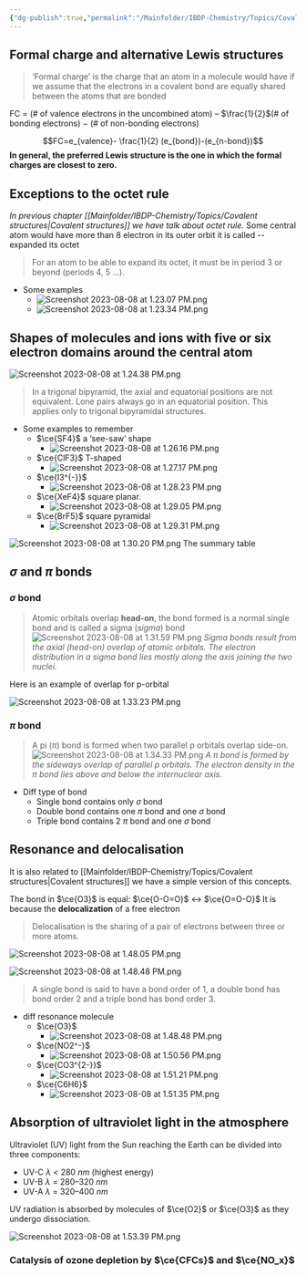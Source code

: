 ```yaml
---
{"dg-publish":true,"permalink":"/Mainfolder/IBDP-Chemistry/Topics/Covalent bonding and electron domains and molecular geometries(HL)/"}
---
```


## Formal charge and alternative Lewis structures

>‘Formal charge’ is the charge that an atom in a molecule would have if we assume that the electrons in a covalent bond are equally shared between the atoms that are bonded

FC = (# of valence electrons in the uncombined atom) – $\frac{1}{2}$(# of bonding electrons) − (# of non-bonding electrons)

$$FC=e_{valence}- \frac{1}{2} (e_{bond})-(e_{n-bond})$$
**In general, the preferred Lewis structure is the one in which the formal charges are closest to zero.**

## Exceptions to the octet rule
*In previous chapter [[Mainfolder/IBDP-Chemistry/Topics/Covalent structures\|Covalent structures]] we have talk about octet rule.*
Some central atom would have more than 8 electron in its outer orbit it is called -- expanded its octet

>For an atom to be able to expand its octet, it must be in period 3 or beyond (periods 4, 5 …).


- Some examples
	- ![Screenshot 2023-08-08 at 1.23.07 PM.png](/img/user/%E9%99%84%E4%BB%B6/Screenshot%202023-08-08%20at%201.23.07%20PM.png)
	- ![Screenshot 2023-08-08 at 1.23.34 PM.png](/img/user/%E9%99%84%E4%BB%B6/Screenshot%202023-08-08%20at%201.23.34%20PM.png)


## Shapes of molecules and ions with five or six electron domains around the central atom
![Screenshot 2023-08-08 at 1.24.38 PM.png](/img/user/%E9%99%84%E4%BB%B6/Screenshot%202023-08-08%20at%201.24.38%20PM.png)

>In a trigonal bipyramid, the axial and equatorial positions are not equivalent. Lone pairs always go in an equatorial position. This applies only to trigonal bipyramidal structures.


- Some examples to remember
	- $\ce{SF4}$  a ‘see-saw’ shape
		- ![Screenshot 2023-08-08 at 1.26.16 PM.png](/img/user/%E9%99%84%E4%BB%B6/Screenshot%202023-08-08%20at%201.26.16%20PM.png)
	- $\ce{ClF3}$  T-shaped
		- ![Screenshot 2023-08-08 at 1.27.17 PM.png](/img/user/%E9%99%84%E4%BB%B6/Screenshot%202023-08-08%20at%201.27.17%20PM.png)
	- $\ce{I3^{-}}$  
		- ![Screenshot 2023-08-08 at 1.28.23 PM.png](/img/user/%E9%99%84%E4%BB%B6/Screenshot%202023-08-08%20at%201.28.23%20PM.png)
	- $\ce{XeF4}$  square planar.
		- ![Screenshot 2023-08-08 at 1.29.05 PM.png](/img/user/%E9%99%84%E4%BB%B6/Screenshot%202023-08-08%20at%201.29.05%20PM.png)
	- $\ce{BrF5}$  square pyramidal
		- ![Screenshot 2023-08-08 at 1.29.31 PM.png](/img/user/%E9%99%84%E4%BB%B6/Screenshot%202023-08-08%20at%201.29.31%20PM.png)

![Screenshot 2023-08-08 at 1.30.20 PM.png](/img/user/%E9%99%84%E4%BB%B6/Screenshot%202023-08-08%20at%201.30.20%20PM.png)
The summary table


## $\sigma$ and $\pi$  bonds
### $\sigma$ bond
>Atomic orbitals overlap **head-on**, the bond formed is a normal single bond and is called a sigma ($sigma$) bond
>![Screenshot 2023-08-08 at 1.31.59 PM.png](/img/user/%E9%99%84%E4%BB%B6/Screenshot%202023-08-08%20at%201.31.59%20PM.png)
>*Sigma bonds result from the axial (head-on) overlap of atomic orbitals. The electron distribution in a sigma bond lies mostly along the axis joining the two nuclei.*

Here is an example of overlap for p-orbital

![Screenshot 2023-08-08 at 1.33.23 PM.png](/img/user/%E9%99%84%E4%BB%B6/Screenshot%202023-08-08%20at%201.33.23%20PM.png)

### $\pi$ bond
>A pi ($\pi$) bond is formed when two parallel p orbitals overlap side-on.
>![Screenshot 2023-08-08 at 1.34.33 PM.png](/img/user/%E9%99%84%E4%BB%B6/Screenshot%202023-08-08%20at%201.34.33%20PM.png)
>*A π bond is formed by the sideways overlap of parallel p orbitals. The electron density in the π bond lies above and below the internuclear axis.*

- Diff type of bond
	- Single bond contains only $\sigma$ bond
	- Double bond contains one $\pi$ bond and one $\sigma$ bond
	- Triple bond contains 2 $\pi$ bond and one $\sigma$ bond

## Resonance and delocalisation
It is also related to [[Mainfolder/IBDP-Chemistry/Topics/Covalent structures\|Covalent structures]] we have a simple version of this concepts.

The bond in $\ce{O3}$ is equal:
$\ce{O-O=O}$ $\leftrightarrow$ $\ce{O=O-O}$ 
It is because the **delocalization** of a free electron
>Delocalisation is the sharing of a pair of electrons between three or more atoms.

![Screenshot 2023-08-08 at 1.48.05 PM.png](/img/user/%E9%99%84%E4%BB%B6/Screenshot%202023-08-08%20at%201.48.05%20PM.png)

 ![Screenshot 2023-08-08 at 1.48.48 PM.png](/img/user/%E9%99%84%E4%BB%B6/Screenshot%202023-08-08%20at%201.48.48%20PM.png)
>A single bond is said to have a bond order of 1, a double bond has bond order 2 and a triple bond has bond order 3.

- diff resonance molecule
	- $\ce{O3}$
		- ![Screenshot 2023-08-08 at 1.48.48 PM.png](/img/user/%E9%99%84%E4%BB%B6/Screenshot%202023-08-08%20at%201.48.48%20PM.png)
	- $\ce{NO2^-}$ 
		- ![Screenshot 2023-08-08 at 1.50.56 PM.png](/img/user/%E9%99%84%E4%BB%B6/Screenshot%202023-08-08%20at%201.50.56%20PM.png)
	- $\ce{CO3^{2-}}$ 
		- ![Screenshot 2023-08-08 at 1.51.21 PM.png](/img/user/%E9%99%84%E4%BB%B6/Screenshot%202023-08-08%20at%201.51.21%20PM.png)
	- $\ce{C6H6}$ 
		- ![Screenshot 2023-08-08 at 1.51.35 PM.png](/img/user/%E9%99%84%E4%BB%B6/Screenshot%202023-08-08%20at%201.51.35%20PM.png)

## Absorption of ultraviolet light in the atmosphere
Ultraviolet (UV) light from the Sun reaching the Earth can be divided into three components:

- UV-C $λ$ < 280 $nm$ (highest energy)
- UV-B $λ$ = 280–320 $nm$
- UV-A $λ$ = 320–400 $nm$

UV radiation is absorbed by molecules of $\ce{O2}$ or $\ce{O3}$ as they undergo dissociation.

![Screenshot 2023-08-08 at 1.53.39 PM.png](/img/user/%E9%99%84%E4%BB%B6/Screenshot%202023-08-08%20at%201.53.39%20PM.png)
### Catalysis of ozone depletion by $\ce{CFCs}$ and $\ce{NO_x}$

